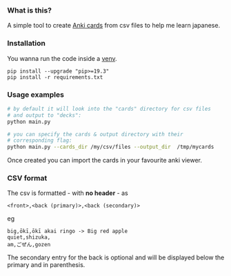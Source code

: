 ### What is this?

A simple tool to create [Anki cards](https://apps.ankiweb.net/) from csv
files to help me learn japanese.

### Installation

You wanna run the code inside a
[venv](https://docs.python.org/3/library/venv.html).

    pip install --upgrade "pip>=19.3"
    pip install -r requirements.txt

### Usage examples

```bash
# by default it will look into the "cards" directory for csv files 
# and output to "decks":
python main.py

# you can specify the cards & output directory with their 
# corresponding flag:
python main.py --cards_dir /my/csv/files --output_dir  /tmp/mycards
```

Once created you can import the cards in your favourite anki viewer.

### CSV format

The csv is formatted - with **no header** - as

    <front>,<back (primary)>,<back (secondary)>

eg

    big,ōkī,ōkī akai ringo -> Big red apple
    quiet,shizuka,
    am,ごぜん,gozen

The secondary entry for the back is optional and will be displayed below
the primary and in parenthesis.
